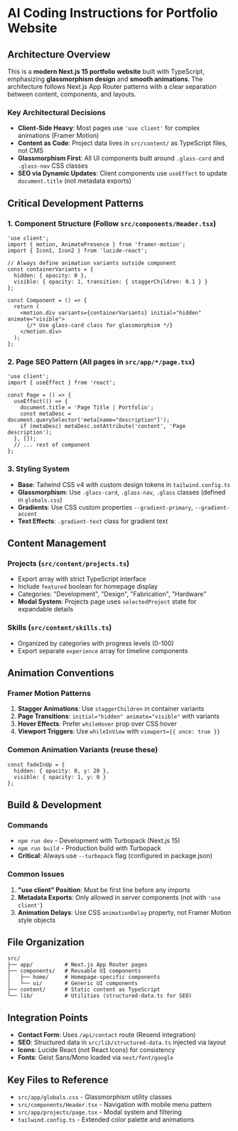 # AI Coding Instructions for Portfolio Website

## Architecture Overview

This is a **modern Next.js 15 portfolio website** built with TypeScript, emphasizing **glassmorphism design** and **smooth animations**. The architecture follows Next.js App Router patterns with a clear separation between content, components, and layouts.

### Key Architectural Decisions

- **Client-Side Heavy**: Most pages use `'use client'` for complex animations (Framer Motion)
- **Content as Code**: Project data lives in `src/content/` as TypeScript files, not CMS
- **Glassmorphism First**: All UI components built around `.glass-card` and `.glass-nav` CSS classes
- **SEO via Dynamic Updates**: Client components use `useEffect` to update `document.title` (not metadata exports)

## Critical Development Patterns

### 1. Component Structure (Follow `src/components/Header.tsx`)
```tsx
'use client';
import { motion, AnimatePresence } from 'framer-motion';
import { Icon1, Icon2 } from 'lucide-react';

// Always define animation variants outside component
const containerVariants = {
  hidden: { opacity: 0 },
  visible: { opacity: 1, transition: { staggerChildren: 0.1 } }
};

const Component = () => {
  return (
    <motion.div variants={containerVariants} initial="hidden" animate="visible">
      {/* Use glass-card class for glassmorphism */}
    </motion.div>
  );
};
```

### 2. Page SEO Pattern (All pages in `src/app/*/page.tsx`)
```tsx
'use client';
import { useEffect } from 'react';

const Page = () => {
  useEffect(() => {
    document.title = 'Page Title | Portfolio';
    const metaDesc = document.querySelector('meta[name="description"]');
    if (metaDesc) metaDesc.setAttribute('content', 'Page description');
  }, []);
  // ... rest of component
};
```

### 3. Styling System
- **Base**: Tailwind CSS v4 with custom design tokens in `tailwind.config.ts`
- **Glassmorphism**: Use `.glass-card`, `.glass-nav`, `.glass` classes (defined in `globals.css`)
- **Gradients**: Use CSS custom properties `--gradient-primary`, `--gradient-accent`
- **Text Effects**: `.gradient-text` class for gradient text

## Content Management

### Projects (`src/content/projects.ts`)
- Export array with strict TypeScript interface
- Include `featured` boolean for homepage display
- Categories: "Development", "Design", "Fabrication", "Hardware"
- **Modal System**: Projects page uses `selectedProject` state for expandable details

### Skills (`src/content/skills.ts`)
- Organized by categories with progress levels (0-100)
- Export separate `experience` array for timeline components

## Animation Conventions

### Framer Motion Patterns
1. **Stagger Animations**: Use `staggerChildren` in container variants
2. **Page Transitions**: `initial="hidden" animate="visible"` with variants
3. **Hover Effects**: Prefer `whileHover` prop over CSS hover
4. **Viewport Triggers**: Use `whileInView` with `viewport={{ once: true }}`

### Common Animation Variants (reuse these)
```tsx
const fadeInUp = {
  hidden: { opacity: 0, y: 20 },
  visible: { opacity: 1, y: 0 }
};
```

## Build & Development

### Commands
- `npm run dev` - Development with Turbopack (Next.js 15)
- `npm run build` - Production build with Turbopack
- **Critical**: Always use `--turbopack` flag (configured in package.json)

### Common Issues
1. **"use client" Position**: Must be first line before any imports
2. **Metadata Exports**: Only allowed in server components (not with `'use client'`)
3. **Animation Delays**: Use CSS `animationDelay` property, not Framer Motion style objects

## File Organization

```
src/
├── app/          # Next.js App Router pages
├── components/   # Reusable UI components
│   ├── home/     # Homepage-specific components
│   └── ui/       # Generic UI components
├── content/      # Static content as TypeScript
└── lib/          # Utilities (structured-data.ts for SEO)
```

## Integration Points

- **Contact Form**: Uses `/api/contact` route (Resend integration)
- **SEO**: Structured data in `src/lib/structured-data.ts` injected via layout
- **Icons**: Lucide React (not React Icons) for consistency
- **Fonts**: Geist Sans/Mono loaded via `next/font/google`

## Key Files to Reference

- `src/app/globals.css` - Glassmorphism utility classes
- `src/components/Header.tsx` - Navigation with mobile menu pattern
- `src/app/projects/page.tsx` - Modal system and filtering
- `tailwind.config.ts` - Extended color palette and animations